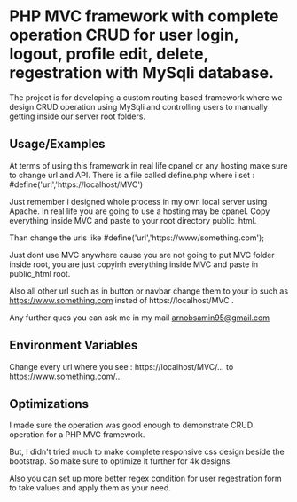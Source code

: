 
# PHP MVC framework with complete operation CRUD for user login, logout, profile edit, delete, regestration with MySqli database.

The project is for developing a custom routing based framework where we design CRUD operation using MySqli and controlling users to manually getting inside our server root folders.


## Usage/Examples

At terms of using this framework in real life cpanel or any hosting make sure to change url and API.
There is a file called define.php where i set :
#define('url','https://localhost/MVC')

Just remember i designed whole process in my own local server using Apache. 
In real life you are going to use a hosting may be cpanel.
Copy everything inside MVC and paste to your root directory public_html.

Than change the urls like #define('url','https://www/something.com');

Just dont use MVC anywhere cause you are not going to put MVC folder inside root, you are just copyinh everything inside MVC and paste in public_html root.

Also all other url such as in button or navbar change them to your ip such as https://www.something.com insted of https://localhost/MVC .

Any further ques you can ask me in my mail arnobsamin95@gmail.com

## Environment Variables

Change every url where you see :
https://localhost/MVC/... to https://www.something.com/...


## Optimizations

I made sure the operation was good enough to demonstrate CRUD operation for a PHP MVC framework.

But, I didn't tried much to make complete responsive css design beside the bootstrap. So make sure to optimize it further for 4k designs.

Also you can set up more better regex condition for user regestration form to take values and apply them as your need.

